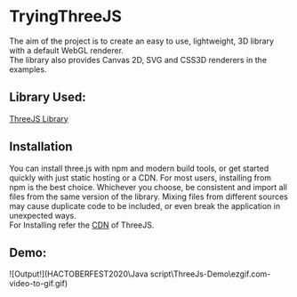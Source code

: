 # TryingThreeJS
The aim of the project is to create an easy to use, lightweight, 3D library with a default WebGL renderer.<br> 
The library also provides Canvas 2D, SVG and CSS3D renderers in the examples.

## Library Used:
[ThreeJS Library](https://github.com/mrdoob/three.js)

## Installation
You can install three.js with npm and modern build tools, or get started quickly with just static hosting or a CDN.
For most users, installing from npm is the best choice. Whichever you choose, be consistent and import all files from the same version of the library.
Mixing files from different sources may cause duplicate code to be included, or even break the application in unexpected ways. <br>
For Installing refer the [CDN](https://threejs.org/docs/#manual/en/introduction/Installation) of ThreeJS.

## Demo:
![Output!](HACTOBERFEST2020\Java script\ThreeJs-Demo\ezgif.com-video-to-gif.gif)
